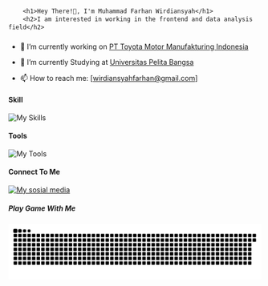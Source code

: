 ## <div align="center">
        <h1>Hey There!👋, I'm Muhammad Farhan Wirdiansyah</h1>
        <h2>I am interested in working in the frontend and data analysis field</h2>
   </div>                              

###                        
<!--
**Farhansyah-Dev/Farhansyah-Dev** is a ✨ _special_ ✨ repository because its `README.md` (this file) appears on your GitHub profile.

Here are some ideas to get you started:

- 🔭 I’m currently working on ...
- 🌱 I’m currently learning ...
- 👯 I’m looking to collaborate on ...
- 🤔 I’m looking for help with ...
- 💬 Ask me about ...
- 📫 How to reach me: ...
- 😄 Pronouns: ...
- ⚡ Fun fact: ...
-->

- 🔭 I’m currently working on [PT Toyota Motor Manufakturing Indonesia](https://www.toyota.co.id/)
  
- 🌱 I’m currently Studying at  [Universitas Pelita Bangsa](https://ecampus.pelitabangsa.ac.id/pb/)

- 📫 How to reach me: [wirdiansyahfarhan@gmail.com]

#### Skill
![My Skills](https://skillicons.dev/icons?i=html,css,javascript,php&perline=3)

#### Tools
![My Tools](https://skillicons.dev/icons?i=git,github,laravel,react&perline=3)


#### Connect To Me
[![My sosial media](https://skillicons.dev/icons?i=instagram)](https://instagram.com/farhan.wrdsyh)

##### Play Game With Me

<img src="https://raw.githubusercontent.com/Farhansyah-Dev/Farhansyah-Dev/output/snake.svg" alt="Snake animation" />

###
